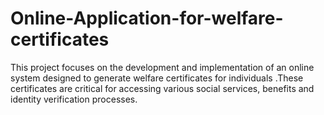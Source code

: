 # Online-Application-for-welfare-certificates
This project focuses on the development and implementation of an online system designed to generate welfare certificates for individuals .These certificates are critical for accessing various social services, benefits and identity verification processes.
